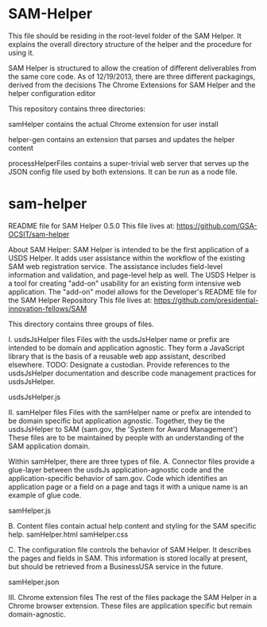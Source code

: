 SAM-Helper
==========

This file should be residing in the root-level folder of the SAM Helper.  It explains the overall directory structure of the helper and the procedure for using it.

SAM Helper is structured to allow the creation of different deliverables from the same core code.  As of 12/19/2013, there are three different packagings, derived from the decisions
The Chrome Extensions for SAM Helper and the helper configuration editor


This repository contains three directories:

samHelper contains the actual Chrome extension for user install

helper-gen contains an extension that parses and updates the helper content

processHelperFiles contains a super-trivial web server that serves up the JSON config file used by both extensions.  It can  be run as a node file.



sam-helper
==========

README file for SAM Helper 0.5.0
This file lives at: https://github.com/GSA-OCSIT/sam-helper

About SAM Helper:
SAM Helper is intended to be the first application of a USDS Helper.  It adds user assistance within the workflow of the existing SAM web registration service.
The assistance includes field-level information and validation, and page-level help as well.  The USDS Helper is a tool for creating "add-on" usability for an existing
form intensive web application.  The "add-on" model allows for the 
Developer's README file for the SAM Helper Repository
This file lives at: https://github.com/presidential-innovation-fellows/SAM

This directory contains three groups of files.

I. usdsJsHelper files
Files with the usdsJsHelper name or prefix are intended to be domain and application agnostic.
They form a JavaScript library that is the basis of a reusable web app assistant,
described elsewhere.
TODO:
Designate a custodian.
Provide references to the usdsJsHelper documentation and describe code management practices
for usdsJsHelper.

usdsJsHelper.js

II. samHelper files
Files with the samHelper name or prefix are intended to be domain specific but application agnostic.
Together, they tie the usdsJsHelper to SAM (sam.gov, the 'System for Award Management')
These files are to be maintained by people with an understanding of the SAM application domain.

Within samHelper, there are three types of file.
A. Connector files provide a glue-layer between the usdsJs application-agnostic code and the application-specific behavior of sam.gov.
Code which identifies an application page or a field on a page and tags it with a unique name is an example of glue code.

samHelper.js

B. Content files contain actual help content and styling for the SAM specific help.
samHelper.html
samHelper.css

C. The configuration file controls the behavior of SAM Helper.  It describes the pages and fields in SAM.
This information is stored locally at present, but should be retrieved from a BusinessUSA service in the future.

samHelper.json

III. Chrome extension files
The rest of the files package the SAM Helper in a Chrome browser extension.
These files are application specific but remain domain-agnostic.


